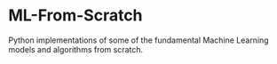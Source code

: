 # ML-From-Scratch
Python implementations of some of the fundamental Machine Learning models and algorithms from scratch.
